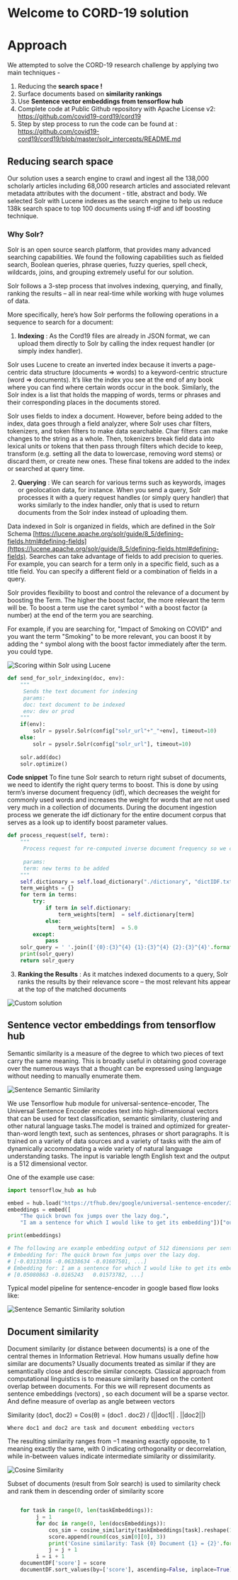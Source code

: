 # Welcome to CORD-19 solution

# Approach

We attempted to solve the CORD-19 research challenge by applying two main techniques - 

 1. Reducing the **search space !**
 2. Surface documents based on **similarity rankings**
 3. Use **Sentence vector embeddings from tensorflow hub**
 4. Complete code at Public Github repository with Apache License v2: https://github.com/covid19-cord19/cord19
 5. Step by step process to run the code can be found at : https://github.com/covid19-cord19/cord19/blob/master/solr_intercepts/README.md

## Reducing search space

Our solution uses a search engine to crawl and ingest all the 138,000 scholarly articles including 68,000 research articles and associated relevant metadata attributes with the document - title, abstract and body. We selected Solr with Lucene indexes as the search engine to help us reduce 138k search space to top 100 documents using tf-idf and idf boosting technique.

### Why Solr?

Solr is an open source search platform, that provides many advanced searching capabilities. We found the following capabilities such as fielded search, Boolean queries, phrase queries, fuzzy queries, spell check, wildcards, joins, and grouping extremely useful for our solution.

Solr follows a 3-step process that involves indexing, querying, and finally, ranking the results – all in near real-time while working with huge volumes of data.

More specifically, here’s how Solr performs the following operations in a sequence to search for a document:

 1. **Indexing** : As the Cord19 files are already in JSON format, we can upload them directly to Solr by calling the index request handler (or simply index handler). 
 
Solr uses Lucene to create an inverted index because it inverts a page-centric data structure (documents ⇒ words) to a keyword-centric structure (word ⇒ documents). It’s like the index you see at the end of any book where you can find where certain words occur in the book. Similarly, the Solr index is a list that holds the mapping of words, terms or phrases and their corresponding places in the documents stored.

Solr uses fields to index a document. However, before being added to the index, data goes through a field analyzer, where Solr uses char filters, tokenizers, and token filters to make data searchable. Char filters can make changes to the string as a whole. Then, tokenizers break field data into lexical units or tokens that then pass through filters which decide to keep, transform (e.g. setting all the data to lowercase, removing word stems) or discard them, or create new ones. These final tokens are added to the index or searched at query time. 

 2. **Querying** : We can search for various terms such as keywords, images or geolocation data, for instance. When you send a query, Solr processes it with a query request handles (or simply query handler) that works similarly to the index handler, only that is used to return documents from the Solr index instead of uploading them.  
 
Data indexed in Solr is organized in fields, which are  defined in the Solr Schema [https://lucene.apache.org/solr/guide/8_5/defining-fields.html#defining-fields](https://lucene.apache.org/solr/guide/8_5/defining-fields.html#defining-fields). Searches can take advantage of fields to add precision to queries. For example, you can search for a term only in a specific field, such as a title field. You can specify a different field or a combination of fields in a query.

Solr provides flexibility to boost and control the relevance of a document by boosting the Term. The higher the boost factor, the more relevant the term will be. To boost a term use the caret symbol ^ with a boost factor (a number) at the end of the term you are searching.

For example, if you are searching for, "Impact of Smoking on COVID" and you want the term "Smoking" to be more relevant, you can boost it by adding the ^ symbol along with the boost factor immediately after the term. you could type.

                                               
![Scoring within Solr using Lucene](https://github.com/covid19-cord19/cord19/blob/master/images/Lucene_scoring.png)

```python
def send_for_solr_indexing(doc, env):
    """
     Sends the text document for indexing
     params:
     doc: text document to be indexed
     env: dev or prod
    """
    if(env):
        solr = pysolr.Solr(config["solr_url"+"_"+env], timeout=10)
    else:
        solr = pysolr.Solr(config["solr_url"], timeout=10)
   
    solr.add(doc)
    solr.optimize()  

```

**Code snippet**
To fine tune Solr search to return right subset of documents, we need to identify the right query terms to boost.  This is done by using term’s inverse document frequency (idf), which decreases the weight for commonly used words and increases the weight for words that are not used very much in a collection of documents.
During the document ingestion process we generate the idf dictionary for the entire document corpus that serves as a look up to identify boost parameter values.


```python
def process_request(self, term):
    """
     Process request for re-computed inverse document frequency so we can boost query terms.
     
     params:
     term: new terms to be added
    """
    self.dictionary = self.load_dictionary("./dictionary", "dictIDF.txt")
    term_weights = {}
    for term in terms:
        try:
            if term in self.dictionary:
                term_weights[term]  = self.dictionary[term]
            else:
                term_weights[term]  = 5.0
        except:
            pass
    solr_query = ' '.join(['{0}:{3}^{4} {1}:{3}^{4} {2}:{3}^{4}'.format("body", "abstract", "title", term, term_weights[term]) for term in terms])
    print(solr_query)
    return solr_query
```

 3. **Ranking the Results** : As it matches indexed documents to a query, Solr ranks the results by their relevance score – the most relevant hits appear at the top of the matched documents


![Custom solution](https://github.com/covid19-cord19/cord19/blob/master/images/covid19_2.png)


  
## Sentence vector embeddings from tensorflow hub

Semantic similarity is a measure of the degree to which two pieces of text carry the same meaning. This is broadly useful in obtaining good coverage over the numerous ways that a thought can be expressed using language without needing to manually enumerate them.

![Sentence Semantic Similarity](https://github.com/covid19-cord19/cord19/blob/master/images/sentence_embedding.png)

We use Tensorflow hub module for universal-sentence-encoder, The Universal Sentence Encoder encodes text into high-dimensional vectors that can be used for text classification, semantic similarity, clustering and other natural language tasks.The model is trained and optimized for greater-than-word length text, such as sentences, phrases or short paragraphs. It is trained on a variety of data sources and a variety of tasks with the aim of dynamically accommodating a wide variety of natural language understanding tasks. The input is variable length English text and the output is a 512 dimensional vector.

One of the example use case:

```python
import tensorflow_hub as hub

embed = hub.load("https://tfhub.dev/google/universal-sentence-encoder/3")
embeddings = embed([
    "The quick brown fox jumps over the lazy dog.",
    "I am a sentence for which I would like to get its embedding"])["outputs"]

print(embeddings)

# The following are example embedding output of 512 dimensions per sentence
# Embedding for: The quick brown fox jumps over the lazy dog.
# [-0.03133016 -0.06338634 -0.01607501, ...]
# Embedding for: I am a sentence for which I would like to get its embedding.
# [0.05080863 -0.0165243   0.01573782, ...]

```
Typical model pipeline for sentence-encoder in google based flow looks like: 

![Sentence Semantic Similarity solution](https://github.com/covid19-cord19/cord19/blob/master/images/Tf-hub_sentence_semantic_similarity.png)

## Document similarity 

Document similarity (or distance between documents) is a one of the central themes in Information Retrieval. How humans usually define how similar are documents? Usually documents treated as similar if they are semantically close and describe similar concepts. 
Classical approach from computational linguistics is to measure similarity based on the content overlap between documents. For this we will represent documents as sentence embeddings (vectors) , so each document will be a sparse vector. And define measure of overlap as angle between vectors

Similarity (doc1, doc2) = Cos(θ) = (doc1 . doc2) / (||doc1|| . ||doc2||)

	Where doc1 and doc2 are task and document embedding vectors

The resulting similarity ranges from −1 meaning exactly opposite, to 1 meaning exactly the same, with 0 indicating orthogonality or decorrelation, while in-between values indicate intermediate similarity or dissimilarity.

![Cosine Similarity](https://github.com/covid19-cord19/cord19/blob/master/images/cosine_similarity.png)

Subset of documents (result from Solr search) is used to similarity check and rank them in descending order of similarity score

```python

    for task in range(0, len(taskEmbeddings)):
         j = 1
         for doc in range(0, len(docsEmbeddings)):
             cos_sim = cosine_similarity(taskEmbeddings[task].reshape(1, -1), docsEmbeddings[doc].reshape(1, -1))
             score.append(round(cos_sim[0][0], 3))
             print('Cosine similarity: Task {0} Document {1} = {2}'.format(i, j, round(cos_sim[0][0], 3)))
             j = j + 1
         i = i + 1
    documentDF['score'] = score
    documentDF.sort_values(by=['score'], ascending=False, inplace=True)

```


